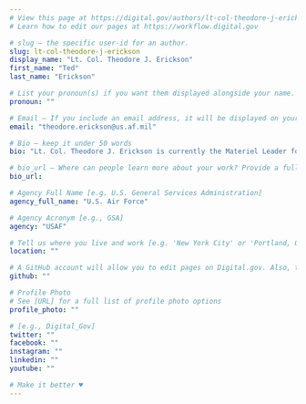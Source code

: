 ```yaml
---
# View this page at https://digital.gov/authors/lt-col-theodore-j-erickson
# Learn how to edit our pages at https://workflow.digital.gov

# slug — the specific user-id for an author.
slug: lt-col-theodore-j-erickson
display_name: "Lt. Col. Theodore J. Erickson"
first_name: "Ted"
last_name: "Erickson"

# List your pronoun(s) if you want them displayed alongside your name. If blank, we'll use just your name. Learn more http://mypronouns.org
pronoun: ""

# Email — If you include an email address, it will be displayed on your profile page
email: "theodore.erickson@us.af.mil"

# Bio — keep it under 50 words
bio: "Lt. Col. Theodore J. Erickson is currently the Materiel Leader for the Enterprise Information Technology as a Service Program, Air Force Life Cycle Management Center, Cyber, Command, Control, Infrastructure & Networks Directorate. "

# bio_url — Where can people learn more about your work? Provide a full URL [e.g. 'https://www.example.gov/']
bio_url: 

# Agency Full Name [e.g. U.S. General Services Administration]
agency_full_name: "U.S. Air Force"

# Agency Acronym [e.g., GSA]
agency: "USAF"

# Tell us where you live and work [e.g. 'New York City' or 'Portland, OR']
location: ""

# A GitHub account will allow you to edit pages on Digital.gov. Also, the image used in your GitHub account can be used to populate your digital.gov profile photo. Learn more about getting a Github account at [URL]
github: ""

# Profile Photo
# See [URL] for a full list of profile photo options
profile_photo: ""

# [e.g., Digital_Gov]
twitter: ""
facebook: ""
instagram: ""
linkedin: ""
youtube: ""

# Make it better ♥
---
```

